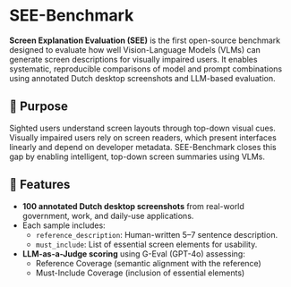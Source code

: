 # SEE-Benchmark

**Screen Explanation Evaluation (SEE)** is the first open-source benchmark designed to evaluate how well Vision-Language Models (VLMs) can generate screen descriptions for visually impaired users. It enables systematic, reproducible comparisons of model and prompt combinations using annotated Dutch desktop screenshots and LLM-based evaluation.

## 📌 Purpose

Sighted users understand screen layouts through top-down visual cues. Visually impaired users rely on screen readers, which present interfaces linearly and depend on developer metadata. SEE-Benchmark closes this gap by enabling intelligent, top-down screen summaries using VLMs.

## 🧠 Features

- **100 annotated Dutch desktop screenshots** from real-world government, work, and daily-use applications.
- Each sample includes:
  - `reference_description`: Human-written 5–7 sentence description.
  - `must_include`: List of essential screen elements for usability.
- **LLM-as-a-Judge scoring** using G-Eval (GPT-4o) assessing:
  - Reference Coverage (semantic alignment with the reference)
  - Must-Include Coverage (inclusion of essential elements)

